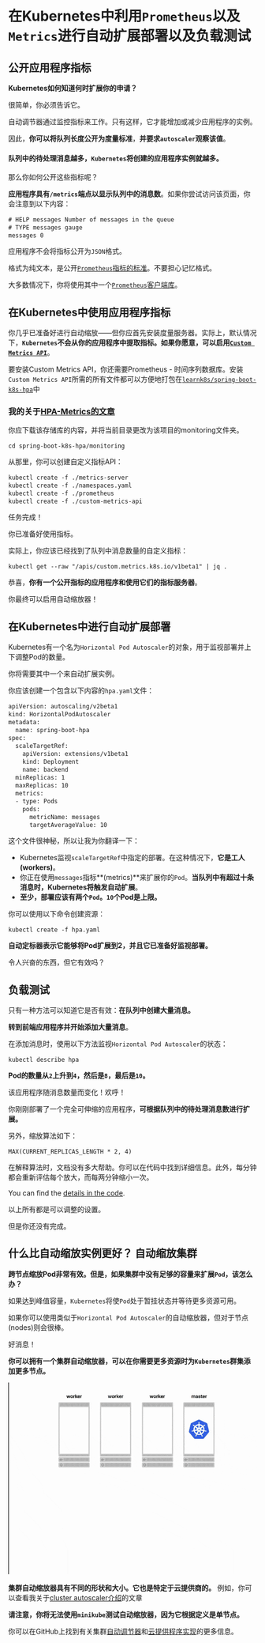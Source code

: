 # 在Kubernetes中利用`Prometheus`以及`Metrics`进行自动扩展部署以及负载测试

## 公开应用程序指标

**Kubernetes如何知道何时扩展你的申请？**

很简单，你必须告诉它。

自动调节器通过监控指标来工作。只有这样，它才能增加或减少应用程序的实例。

因此，**你可以将队列长度公开为度量标准**，**并要求`autoscaler`观察该值**。

#### 队列中的待处理消息越多，`Kubernetes`将创建的应用程序实例就越多。

那么你如何公开这些指标呢？

**应用程序具有`/metrics`端点以显示队列中的消息数**。如果你尝试访问该页面，你会注意到以下内容：

```
# HELP messages Number of messages in the queue
# TYPE messages gauge
messages 0
```

应用程序不会将指标公开为`JSON`格式。

格式为纯文本，是公开[`Prometheus`指标的标准](https://prometheus.io/docs/concepts/metric_types/)。不要担心记忆格式。

大多数情况下，你将使用其中一个[`Prometheus`客户端库](https://prometheus.io/docs/instrumenting/clientlibs/)。
	
## 在Kubernetes中使用应用程序指标

你几乎已准备好进行自动缩放——但你应首先安装度量服务器。实际上，默认情况下，**`Kubernetes`不会从你的应用程序中提取指标。如果你愿意，可以启用[`Custom Metrics API`](https://github.com/kubernetes-incubator/custom-metrics-apiserver)**。

要安装Custom Metrics API，你还需要Prometheus - 时间序列数据库。安装`Custom Metrics API`所需的所有文件都可以方便地打包在[`learnk8s/spring-boot-k8s-hpa`](https://github.com/learnk8s/spring-boot-k8s-hpa)中

### 我的关于[HPA-Metrics的文章](https://github.com/Chao-Xi/JacobTechBlog/blob/master/k8s_tutorial/k8s_adv28_hpa_vpa.md#hpa---ingress-custom-metrics)

你应下载该存储库的内容，并将当前目录更改为该项目的monitoring文件夹。

```
cd spring-boot-k8s-hpa/monitoring
```
从那里，你可以创建自定义指标API：

```
kubectl create -f ./metrics-server
kubectl create -f ./namespaces.yaml
kubectl create -f ./prometheus
kubectl create -f ./custom-metrics-api
```

任务完成！

你已准备好使用指标。

实际上，你应该已经找到了队列中消息数量的自定义指标：

```
kubectl get --raw "/apis/custom.metrics.k8s.io/v1beta1" | jq .
```
恭喜，**你有一个公开指标的应用程序和使用它们的指标服务器**。

你最终可以启用自动缩放器！

## 在Kubernetes中进行自动扩展部署

Kubernetes有一个名为`Horizontal Pod Autoscaler`的对象，用于监视部署并上下调整Pod的数量。

你将需要其中一个来自动扩展实例。


你应该创建一个包含以下内容的`hpa.yaml`文件：

```
apiVersion: autoscaling/v2beta1
kind: HorizontalPodAutoscaler
metadata:
  name: spring-boot-hpa
spec:
  scaleTargetRef:
    apiVersion: extensions/v1beta1
    kind: Deployment
    name: backend 
  minReplicas: 1
  maxReplicas: 10
  metrics:
  - type: Pods
    pods:
      metricName: messages
      targetAverageValue: 10
```

这个文件很神秘，所以让我为你翻译一下：


* Kubernetes监视`scaleTargetRef`中指定的部署。在这种情况下，**它是工人(workers)**。
* 你正在使用`messages`指标**(metrics)**来扩展你的`Pod`。**当队列中有超过十条消息时，Kubernetes将触发自动扩展**。
* **至少，部署应该有两个`Pod`。`10`个Pod是上限。**

你可以使用以下命令创建资源：

```
kubectl create -f hpa.yaml
```

**自动定标器表示它能够将Pod扩展到2，并且它已准备好监视部署。**

令人兴奋的东西，但它有效吗？

## 负载测试

只有一种方法可以知道它是否有效：**在队列中创建大量消息。**

**转到前端应用程序并开始添加大量消息**。

在添加消息时，使用以下方法监视`Horizontal Pod Autoscaler`的状态：

```
kubectl describe hpa
```

**Pod的数量从`2`上升到`4`，然后是`8`，最后是`10`。**


该应用程序随消息数量而变化！欢呼！


你刚刚部署了一个完全可伸缩的应用程序，**可根据队列中的待处理消息数进行扩展。**

另外，缩放算法如下：

```
MAX(CURRENT_REPLICAS_LENGTH * 2, 4)
```

在解释算法时，文档没有多大帮助。你可以在代码中找到详细信息。此外，每分钟都会重新评估每个放大，而每两分钟缩小一次。

You can find the [details in the code](https://github.com/kubernetes/kubernetes/blob/bac31d698c1eed2b54374bdabfd120f7319dd5c8/pkg/controller/podautoscaler/horizontal.go#L588).

以上所有都是可以调整的设置。

但是你还没有完成。


## 什么比自动缩放实例更好？ 自动缩放集群

**跨节点缩放Pod非常有效。但是，如果集群中没有足够的容量来扩展`Pod`，该怎么办？**

如果达到峰值容量，`Kubernetes`将使`Pod`处于暂挂状态并等待更多资源可用。

如果你可以使用类似于`Horizontal Pod Autoscaler`的自动缩放器，但对于节点(nodes)则会很棒。


好消息！


**你可以拥有一个集群自动缩放器，可以在你需要更多资源时为`Kubernetes`群集添加更多节点。**

![Alt Image Text](images/5_1.gif "Body image")

**集群自动缩放器具有不同的形状和大小。它也是特定于云提供商的。** 例如，你可以查看我关于[cluster autoscaler介绍](https://github.com/Chao-Xi/JacobTechBlog/blob/master/k8s_tutorial/k8s_adv28_hpa_vpa.md#clusterautoscaler---%E6%89%A9%E5%AE%B9)的文章


**请注意，你将无法使用`minikube`测试自动缩放器，因为它根据定义是单节点。**


你可以在GitHub上找到有关集群[自动调节器](https://github.com/kubernetes/autoscaler/tree/master/cluster-autoscaler#cluster-autoscaler)和[云提供程序实现](https://github.com/kubernetes/autoscaler/tree/master/cluster-autoscaler#deployment)的更多信息。
